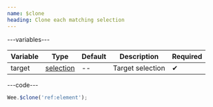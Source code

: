 ```yaml
---
name: $clone
heading: Clone each matching selection
---
```


---variables---

| Variable | Type | Default | Description | Required |
| -- | -- | -- | -- | -- |
| target | [selection](/script#selection) | -- | Target selection | ✔ |

---code---

```javascript
Wee.$clone('ref:element');
```